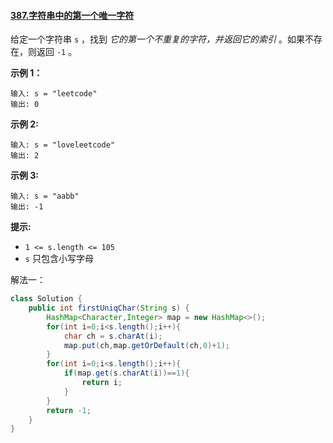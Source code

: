 #### [387.字符串中的第一个唯一字符](https://leetcode.cn/problems/first-unique-character-in-a-string/)

给定一个字符串 `s` ，找到 *它的第一个不重复的字符，并返回它的索引* 。如果不存在，则返回 `-1` 。

**示例 1：**

```
输入: s = "leetcode"
输出: 0
```

**示例 2:**

```
输入: s = "loveleetcode"
输出: 2
```

**示例 3:**

```
输入: s = "aabb"
输出: -1
```

**提示:**

- `1 <= s.length <= 105`
- `s` 只包含小写字母

解法一：

```java
class Solution {
    public int firstUniqChar(String s) {
        HashMap<Character,Integer> map = new HashMap<>();
        for(int i=0;i<s.length();i++){
            char ch = s.charAt(i);
            map.put(ch,map.getOrDefault(ch,0)+1);
        }
        for(int i=0;i<s.length();i++){
            if(map.get(s.charAt(i))==1){
                return i;
            }
        }
        return -1;
    }
}
```

